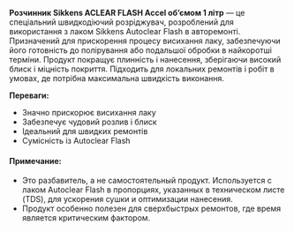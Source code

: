 **Розчинник Sikkens ACLEAR FLASH Accel об’ємом 1 літр** — це спеціальний швидкодіючий розріджувач, розроблений для використання з лаком Sikkens Autoclear Flash в авторемонті. Призначений для прискорення процесу висихання лаку, забезпечуючи його готовність до полірування або подальшої обробки в найкоротші терміни. Продукт покращує плинність і нанесення, зберігаючи високий блиск і міцність покриття. Підходить для локальних ремонтів і робіт в умовах, де потрібна максимальна швидкість виконання.

**Переваги:**

- Значно прискорює висихання лаку
- Забезпечує чудовий розлив і блиск
- Ідеальний для швидких ремонтів
- Сумісність із Autoclear Flash

#### Примечание:

- Это разбавитель, а не самостоятельный продукт. Используется с лаком Autoclear Flash в пропорциях, указанных в техническом листе (TDS), для ускорения сушки и оптимизации нанесения.
- Продукт особенно полезен для сверхбыстрых ремонтов, где время является критическим фактором.
